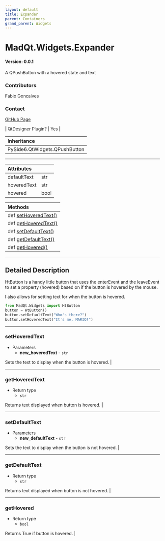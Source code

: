 ```yaml
---
layout: default
title: Expander
parent: Containers
grand_parent: Widgets
---
```


# MadQt.Widgets.Expander
#### Version: 0.0.1
A QPushButton with a hovered state and text

### Contributors
Fabio Goncalves

### Contact
[GitHub Page](https://github.com/MadPonyInteractive)

| QtDesigner Plugin? | Yes |

| Inheritance                   |
|:------------------------------|
| PySide6.QtWidgets.QPushButton |

***

| Attributes    |      |
|:--------------|:-----|
| defaultText   | str  |
| hoveredText   | str  |
| hovered       | bool |

| Methods |
|:----------|
|def [setHoveredText()](HtButton.html#sethoveredtext)|
|def [getHoveredText()](HtButton.html#gethoveredtext)|
|def [setDefaultText()](HtButton.html#setdefaulttext)|
|def [getDefaultText()](HtButton.html#getdefaulttext)|
|def [getHovered()](HtButton.html#gethovered)|

***

## Detailed Description
HtButton is a handy little button that uses the enterEvent and the leaveEvent
to set a property (hovered) based on if the button is hovered by the mouse.

I also allows for setting text for when the button is hovered.

```python
from MadQt.Widgets import HtButton
button = HtButton()
button.setDefaultText("Who's there?")
button.setHoveredText("It's me, MARIO!")
```

***

### setHoveredText
* Parameters
    * **new_hoveredText** - `str`

Sets the text to display when the button is hovered. |

***

### getHoveredText
* Return type
    * `str`

Returns text displayed when button is hovered. |

***

### setDefaultText
* Parameters
    * **new_defaultText** - `str`

Sets the text to display when the button is not hovered. |

***

### getDefaultText
* Return type
    * `str`

Returns text displayed when button is not hovered. |

***

### getHovered
* Return type
    * `bool`

Returns True if button is hovered. |
